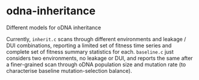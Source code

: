 # odna-inheritance
Different models for oDNA inheritance

Currently, `inherit.c` scans through different environments and leakage / DUI combinations, reporting a limited set of fitness time series and complete set of fitness summary statistics for each. `baseline.c` just considers two environments, no leakage or DUI, and reports the same after a finer-grained scan through oDNA population size and mutation rate (to characterise baseline mutation-selection balance).
